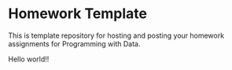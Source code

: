 # Homework Template

This is template repository for hosting and posting your homework assignments for Programming with Data.

Hello world!!
